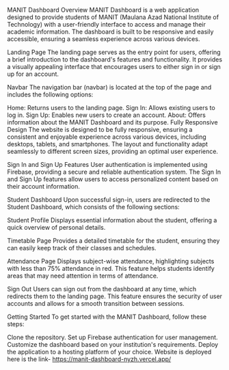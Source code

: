 MANIT Dashboard
Overview
MANIT Dashboard is a web application designed to provide students of MANIT (Maulana Azad National Institute of Technology) with a user-friendly interface to access and manage their academic information. The dashboard is built to be responsive and easily accessible, ensuring a seamless experience across various devices.

Landing Page
The landing page serves as the entry point for users, offering a brief introduction to the dashboard's features and functionality. It provides a visually appealing interface that encourages users to either sign in or sign up for an account.

Navbar
The navigation bar (navbar) is located at the top of the page and includes the following options:

Home: Returns users to the landing page.
Sign In: Allows existing users to log in.
Sign Up: Enables new users to create an account.
About: Offers information about the MANIT Dashboard and its purpose.
Fully Responsive Design
The website is designed to be fully responsive, ensuring a consistent and enjoyable experience across various devices, including desktops, tablets, and smartphones. The layout and functionality adapt seamlessly to different screen sizes, providing an optimal user experience.

Sign In and Sign Up Features
User authentication is implemented using Firebase, providing a secure and reliable authentication system. The Sign In and Sign Up features allow users to access personalized content based on their account information.

Student Dashboard
Upon successful sign-in, users are redirected to the Student Dashboard, which consists of the following sections:

Student Profile
Displays essential information about the student, offering a quick overview of personal details.

Timetable Page
Provides a detailed timetable for the student, ensuring they can easily keep track of their classes and schedules.

Attendance Page
Displays subject-wise attendance, highlighting subjects with less than 75% attendance in red. This feature helps students identify areas that may need attention in terms of attendance.

Sign Out
Users can sign out from the dashboard at any time, which redirects them to the landing page. This feature ensures the security of user accounts and allows for a smooth transition between sessions.

Getting Started
To get started with the MANIT Dashboard, follow these steps:

Clone the repository.
Set up Firebase authentication for user management.
Customize the dashboard based on your institution's requirements.
Deploy the application to a hosting platform of your choice.
Website is deployed here is the link-
https://manit-dashboard-nyzh.vercel.app/
